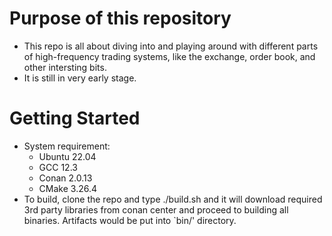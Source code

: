 # Purpose of this repository
* This repo is all about diving into and playing around with different parts of high-frequency trading systems, like the exchange, order book, and other intersting bits.
* It is still in very early stage.
# Getting Started
* System requirement:
  * Ubuntu 22.04
  * GCC 12.3
  * Conan 2.0.13
  * CMake 3.26.4
* To build, clone the repo and type ./build.sh and it will download required 3rd party libraries from conan center and proceed to building all binaries. Artifacts would be put into `bin/<build-config>' directory.
  







